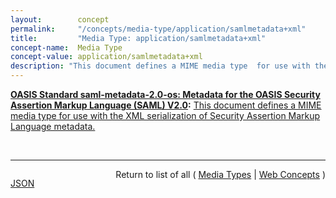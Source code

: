 ```yaml
---
layout:        concept
permalink:     "/concepts/media-type/application/samlmetadata+xml"
title:         "Media Type: application/samlmetadata+xml"
concept-name:  Media Type
concept-value: application/samlmetadata+xml
description: "This document defines a MIME media type  for use with the XML serialization of Security Assertion Markup Language metadata."
---
```


**[OASIS Standard saml-metadata-2.0-os: Metadata for the OASIS Security Assertion Markup Language (SAML) V2.0](/specs/OASIS/standard/saml-metadata-2.0-os "SAML profiles require agreements between system entities regarding identifiers, binding support and endpoints, certificates and keys, and so forth. A metadata specification is useful for describing this information in a standardized way. This document defines an extensible metadata format for SAML system entities, organized by roles that reflect SAML profiles. Such roles include that of Identity Provider, Service Provider, Affiliation, Attribute Authority, Attribute Consumer, and Policy Decision Point."):** [This document defines a MIME media type  for use with the XML serialization of Security Assertion Markup Language metadata.](http://docs.oasis-open.org/security/saml/v2.0/saml-metadata-2.0-os.pdf#page=37 "Read documentation for Media Type &#34;application/samlmetadata+xml&#34;")

<br/>
<hr/>

<p style="float : left"><a href="./application/samlmetadata+xml.json" title="JSON representing this particular Web Concept value">JSON</a></p>
<p style="text-align: right">Return to list of all ( <a href="../media-types">Media Types</a> | <a href="../">Web Concepts</a> )</p>
